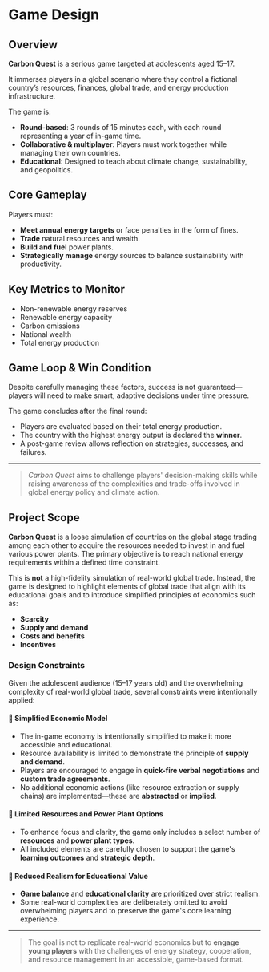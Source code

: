 # Game Design

## Overview

**Carbon Quest** is a serious game targeted at adolescents aged 15–17.

It immerses players in a global scenario where they control a fictional country’s resources, finances, global trade, and energy production infrastructure.

The game is:
- **Round-based**: 3 rounds of 15 minutes each, with each round representing a year of in-game time.
- **Collaborative & multiplayer**: Players must work together while managing their own countries.
- **Educational**: Designed to teach about climate change, sustainability, and geopolitics.

## Core Gameplay

Players must:
- **Meet annual energy targets** or face penalties in the form of fines.
- **Trade** natural resources and wealth.
- **Build and fuel** power plants.
- **Strategically manage** energy sources to balance sustainability with productivity.

## Key Metrics to Monitor

- Non-renewable energy reserves
- Renewable energy capacity
- Carbon emissions
- National wealth
- Total energy production

## Game Loop & Win Condition

Despite carefully managing these factors, success is not guaranteed—players will need to make smart, adaptive decisions under time pressure.

The game concludes after the final round:
- Players are evaluated based on their total energy production.
- The country with the highest energy output is declared the **winner**.
- A post-game review allows reflection on strategies, successes, and failures.

---

> *Carbon Quest* aims to challenge players' decision-making skills while raising awareness of the complexities and trade-offs involved in global energy policy and climate action.

## Project Scope

**Carbon Quest** is a loose simulation of countries on the global stage trading among each other to acquire the resources needed to invest in and fuel various power plants. The primary objective is to reach national energy requirements within a defined time constraint.

This is **not** a high-fidelity simulation of real-world global trade. Instead, the game is designed to highlight elements of global trade that align with its educational goals and to introduce simplified principles of economics such as:

- **Scarcity**
- **Supply and demand**
- **Costs and benefits**
- **Incentives**

### Design Constraints

Given the adolescent audience (15–17 years old) and the overwhelming complexity of real-world global trade, several constraints were intentionally applied:

#### 🔹 Simplified Economic Model
- The in-game economy is intentionally simplified to make it more accessible and educational.
- Resource availability is limited to demonstrate the principle of **supply and demand**.
- Players are encouraged to engage in **quick-fire verbal negotiations** and **custom trade agreements**.
- No additional economic actions (like resource extraction or supply chains) are implemented—these are **abstracted** or **implied**.

#### 🔹 Limited Resources and Power Plant Options
- To enhance focus and clarity, the game only includes a select number of **resources** and **power plant types**.
- All included elements are carefully chosen to support the game's **learning outcomes** and **strategic depth**.

#### 🔹 Reduced Realism for Educational Value
- **Game balance** and **educational clarity** are prioritized over strict realism.
- Some real-world complexities are deliberately omitted to avoid overwhelming players and to preserve the game's core learning experience.

---

> The goal is not to replicate real-world economics but to **engage young players** with the challenges of energy strategy, cooperation, and resource management in an accessible, game-based format.

